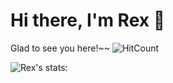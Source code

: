 # Hi there, I'm Rex 👋

Glad to see you here!~~ ![HitCount](https://hits.dwyl.com/rextumlos/rextumlos.svg?style=flat-square)

![Rex's stats:](https://github-readme-stats.vercel.app/api?username=rextumlos&show_icons=true&theme=dark#gh-dark-mode-only)

<!--START_SECTION:waka-->

<!--END_SECTION:waka-->
